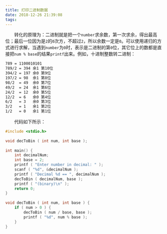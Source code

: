 ```yaml
---
title: 打印二进制数据
date: 2018-12-26 21:39:08
tags:
---
```

&emsp;&emsp;转化的原理为：二进制就是把一个`number`求余数，第一次求余，得出最高位；最后一位因为是`2`的`0`次方，不超过`2`，所以余数一定是`0`。可以使用递归的方式进行求解，当遇到`number`为`0`时，表示是二进制的第`0`位，其它位上的数都是直接把`num % base`的结果`printf`出来。例如，十进制整数转二进制：

``` bash
789 = 1100010101
789/2 = 394 余1 第10位
394/2 = 197 余0 第9位
197/2 = 98  余1 第8位
98/2  = 49  余0 第7位
49/2  = 24  余1 第6位
24/2  = 12  余0 第5位
12/2  = 6   余0 第4位
6/2   = 3   余0 第3位
3/2   = 1   余1 第2位
1/2   = 0   余1 第1位
```

&emsp;&emsp;代码如下所示：

``` c
#include <stdio.h>
​
void decToBin ( int num, int base );
​
int main() {
    int decimalNum;
    int base = 2;
    printf ( "Enter number in decimal: " );
    scanf ( "%d", &decimalNum );
    printf ( "Decimal %d == ", decimalNum );
    decToBin ( decimalNum, base );
    printf ( "(binary)\n" );
    return 0;
}
​
void decToBin ( int num, int base ) {
    if ( num > 0 ) {
        decToBin ( num / base, base );
        printf ( "%d", num % base );
    }
}
```
